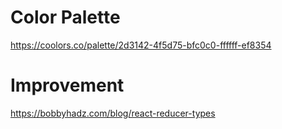 # Color Palette

https://coolors.co/palette/2d3142-4f5d75-bfc0c0-ffffff-ef8354

# Improvement

https://bobbyhadz.com/blog/react-reducer-types
